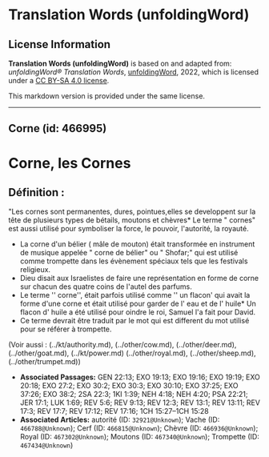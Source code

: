 # Translation Words (unfoldingWord)

## License Information

**Translation Words (unfoldingWord)** is based on and adapted from: _unfoldingWord® Translation Words_, [unfoldingWord](https://unfoldingword.org/utw), 2022, which is licensed under a [CC BY-SA 4.0 license](https://creativecommons.org/licenses/by-sa/4.0/legalcode.en).

This markdown version is provided under the same license.



--------------------------------

## Corne (id: 466995)

Corne, les Cornes
=================

Définition :
------------

"Les cornes sont permanentes, dures, pointues,elles se developpent sur la tête de plusieurs types de bétails, moutons et chèvres\* Le terme " cornes" est aussi utilisé pour symboliser la force, le pouvoir, l'autorité, la royauté.

* La corne d'un bélier ( mâle de mouton) était transformée en instrument de musique appelée " corne de bélier" ou " Shofar;" qui est utilisé comme trompette dans les évènement spéciaux tels que les festivals religieux.
* Dieu disait aux Israelistes de faire une représentation en forme de corne sur chacun des quatre coins de l'autel des parfums.
* Le terme '' corne'', était parfois utilisé comme '' un flacon' qui avait la forme d'une corne et était utilisé pour garder de l' eau et de l' huile\* Un flacon d' huile a été utilisé pour oindre le roi, Samuel l'a fait pour David.
* Ce terme devrait être traduit par le mot qui est different du mot utilisé pour se référer à trompette.

(Voir aussi : (../kt/authority.md), (../other/cow.md), (../other/deer.md), (../other/goat.md), (../kt/power.md) (../other/royal.md), (../other/sheep.md), (../other/trumpet.md))

* **Associated Passages:** GEN 22:13; EXO 19:13; EXO 19:16; EXO 19:19; EXO 20:18; EXO 27:2; EXO 30:2; EXO 30:3; EXO 30:10; EXO 37:25; EXO 37:26; EXO 38:2; 2SA 22:3; 1KI 1:39; NEH 4:18; NEH 4:20; PSA 22:21; JER 17:1; LUK 1:69; REV 5:6; REV 9:13; REV 12:3; REV 13:1; REV 13:11; REV 17:3; REV 17:7; REV 17:12; REV 17:16; 1CH 15:27–1CH 15:28
* **Associated Articles:** autorité (ID: `32921@Unknown`); Vache  (ID: `466788@Unknown`); Cerf   (ID: `466815@Unknown`); Chèvre (ID: `466936@Unknown`); Royal (ID: `467302@Unknown`); Moutons (ID: `467340@Unknown`); Trompette (ID: `467434@Unknown`)

